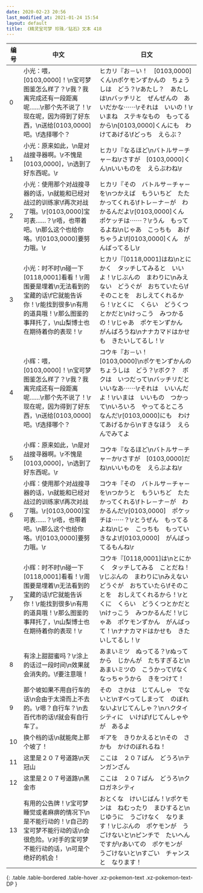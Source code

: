 ```yaml
---
date: 2020-02-23 20:56
last_modified_at: 2021-01-24 15:54
layout: default
title: 《精灵宝可梦 珍珠／钻石》文本 418
---
```

| 编号 | 中文 | 日文 |
| ---- | ---- | ---- |
| 0 | 小光：喂，[0103,0000]！\n宝可梦图鉴怎么样了？\r我？我离完成还有一段距离呢……\r那个先不说了！\r现在呢，因为得到了好东西，\n送给[0103,0000]吧。\f选择哪个？ | ヒカリ『お－い！　[0103,0000]くん\nポケモンずかんの　ちょうしは　どう？\rあたし？　あたしは\nバッチリと　ぜんぜんの　あいだかな⋯⋯\rそれは　いいの！\rいまね　ステキなもの　もってるから\n[0103,0000]くんにも　わけてあげる\fどっち　えらぶ？ |
| 1 | 小光：原来如此，\n是对战搜寻器啊。\r不愧是[0103,0000]，\n选到了好东西呢。\r | ヒカリ『なるほど\nバトルサ－チャ－ね\rさすが　[0103,0000]くん\nいいものを　えらぶわね\r |
| 2 | 小光：使用那个对战搜寻器的话，\n就能和已经对战过的训练家\f再次对战了哦。\r[0103,0000]宝可表……？\r唔，也带着吧。\n那么这个也给你咯。\f[0103,0000]要努力哦。\r | ヒカリ『その　バトルサ－チャ－を\nつかえば　もういちど　たたかってくれる\fトレ－ナ－が　わかるんだよ\r[0103,0000]くん　ポケッチは⋯⋯？\rうん　もってるよね\nじゃあ　こっちも　あげちゃうよ\f[0103,0000]くん　がんばってるし\r |
| 3 | 小光：时不时\n碰一下[0118,0001]看看！\r周围要是埋着\n无法看到的宝藏的话\f它就能告诉你！\r能找到很多\n有用的道具哦！\r那么图鉴的事拜托了，\n山梨博士也在期待着你的表现！\r | ヒカリ『[0118,0001]はね\nとにかく　タッチしてみると　いいよ！\rじぶんの　まわりに\nみえない　どうぐが　おちていたら\fそのことを　おしえてくれるから！\rとくに　くらい　どうくつとかだと\nけっこう　みつかるの！\rじゃあ　ポケモンずかん　がんばろうね\nナナカマドはかせも　きたいしてるし！\r |
| 4 | 小辉：喂，[0103,0000]！\n宝可梦图鉴怎么样了？\r我？我离完成还有一段距离呢……\r那个先不说了！\r现在呢，因为得到了好东西，\n送给[0103,0000]吧。\f选择哪个？ | コウキ『お－い！　[0103,0000]\nポケモンずかんの　ちょうしは　どう？\rボク？　ボクは　いつだって\nバッチリだと　いいなあ⋯⋯\rそれは　いいんだよ！\rいまは　いいもの　つかって\nいろいろ　やってるところ　なんだ\r[0103,0000]にも　わけてあげるから\nすきなほう　えらんでみてよ |
| 5 | 小辉：原来如此，\n是对战搜寻器啊。\r不愧是[0103,0000]，\n选到了好东西呢。\r | コウキ『なるほど\nバトルサ－チャ－か\rさすが　[0103,0000]だね\nいいものを　えらぶよね\r |
| 6 | 小辉：使用那个对战搜寻器的话，\n就能和已经对战过的训练家\f再次对战了哦。\r[0103,0000]宝可表……？\r唔，也带着吧。\n那么这个也给你咯。\f[0103,0000]要努力哦。\r | コウキ『その　バトルサ－チャ－を\nつかうと　もういちど　たたかってくれる\fトレ－ナ－が　わかるんだ\r[0103,0000]　ポケッチは⋯⋯？\rとうぜん　もってるよね\nじゃ　こっちも　もっていきなよ\f[0103,0000]　がんばってるもんね\r |
| 7 | 小辉：时不时\n碰一下[0118,0001]看看！\r周围要是埋着\n无法看到的宝藏的话\f它就能告诉你！\r能找到很多\n有用的道具哦！\r那么图鉴的事拜托了，\n山梨博士也在期待着你的表现！\r | コウキ『[0118,0001]は\nとにかく　タッチしてみる　ことだね！\rじぶんの　まわりに\nみえない　どうぐが　おちていたら\fそのことを　おしえてくれるから！\rとくに　くらい　どうくつとかだと\nけっこう　みつかるんだ！\rじゃあ　ポケモンずかん　がんばって！\nナナカマドはかせも　きたいしてるし！\r |
| 8 | 有涂上甜甜蜜吗？\r涂上的话过一段时间\n效果就会消失的。\f要注意哦！ | あまいミツ　ぬってる？\rぬってから　じかんが　たちすぎると\nあまいミツの　こうかって\fなくなっちゃうから　きをつけて！ |
| 9 | 那个坡如果不用自行车的话\n会由于太滑而上不去的。\r嗯？自行车？\n去百代市的话\f就会有自行车了。 | その　さかは　じてんしゃ　でないと\nすべってしまって　のぼれないよ\rじてんしゃ？\nハクタイシティに　いけば\fじてんしゃやが　あるよ |
| 10 | 换个档的话\n就能爬上那个坡了！ | ギアを　きりかえると\nその　さかも　かけのぼれるね！ |
| 11 | 这里是２０７号道路\n天冠山 | ここは　２０７ばん　どうろ\nテンガンざん |
| 12 | 这里是２０７号道路\n黑金市 | ここは　２０７ばん　どうろ\nクロガネシティ |
| 13 | 有用的公告牌！\r宝可梦睡觉或者麻痹的情况下\n是不能行动的！\r自己的宝可梦不能行动的话\n会很危险。\r对手的宝可梦不能行动的话，\n可是个绝好的机会！ | おとくな　けいじばん！\rポケモンは　ねむったり　まひすると\nじゆうに　うごけなく　なります！\rじぶんの　ポケモンが　うごけないと\nピンチで　たいへん　ですが\rあいての　ポケモンが　うごけないと\nすごい　チャンスと　なります！ |
{: .table .table-bordered .table-hover .xz-pokemon-text .xz-pokemon-text-DP }
